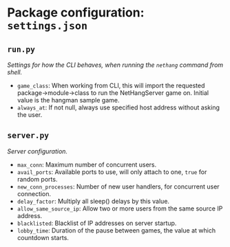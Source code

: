 # Package configuration: `settings.json`

## `run.py`

*Settings for how the CLI behaves, when running the `nethang` command from shell.*

+ `game_class`: When working from CLI, this will import the requested package->module->class to run the NetHangServer game on. Initial value is the hangman sample game.
+ `always_at`: If not null, always use specified host address without asking the user.

## `server.py`

*Server configuration.*

+ `max_conn`: Maximum number of concurrent users.
+ `avail_ports`: Available ports to use, will only attach to one, `true` for random ports.
+ `new_conn_processes`: Number of new user handlers, for concurrent user connection.
+ `delay_factor`: Multiply all sleep() delays by this value.
+ `allow_same_source_ip`: Allow two or more users from the same source IP address.
+ `blacklisted`: Blacklist of IP addresses on server startup.
+ `lobby_time`: Duration of the pause between games, the value at which countdown starts.
